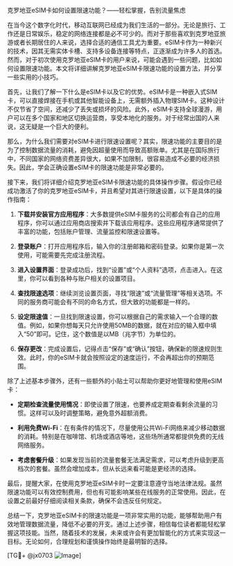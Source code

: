 克罗地亚eSIM卡如何设置限速功能？——轻松掌握，告别流量焦虑

在当今这个数字化时代，移动互联网已经成为我们生活的一部分。无论是旅行、工作还是日常娱乐，稳定的网络连接都是必不可少的。而对于那些喜欢到克罗地亚旅游或者长期居住的人来说，选择合适的通信工具尤为重要。eSIM卡作为一种新兴的技术，因其无需实体卡槽、支持多设备连接等特点，正逐渐成为许多人的首选。然而，对于初次使用克罗地亚eSIM卡的用户来说，可能会遇到一些问题，比如如何设置限速功能。本文将详细讲解克罗地亚eSIM卡限速功能的设置方法，并分享一些实用的小技巧。

首先，让我们了解一下什么是eSIM卡以及它的优势。eSIM卡是一种嵌入式SIM卡，可以直接焊接在手机或其他智能设备上，无需额外插入物理SIM卡。这种设计不仅节省了空间，还减少了丢失或损坏的风险。此外，eSIM卡支持全球漫游，用户可以在多个国家和地区切换运营商，享受本地化的服务。对于经常出国的人来说，这无疑是一个巨大的便利。

那么，为什么我们需要对eSIM卡进行限速设置呢？其实，限速功能的主要目的是为了控制数据流量的消耗，避免因超量使用而导致高额账单。尤其是在国际旅行中，不同国家的网络资费差异很大，如果不加限制，很容易造成不必要的经济损失。因此，学会正确设置eSIM卡的限速功能是非常必要的。

接下来，我们将详细介绍克罗地亚eSIM卡限速功能的具体操作步骤。假设你已经成功激活了你的克罗地亚eSIM卡，并且希望对其进行限速设置，以下是具体的操作指南：

1. **下载并安装官方应用程序**：大多数提供eSIM卡服务的公司都会有自己的应用程序，你可以通过应用商店搜索并下载该应用程序。这些应用程序通常提供了丰富的功能，包括账户管理、流量监控和限速设置等。

2. **登录账户**：打开应用程序后，输入你的注册邮箱和密码登录。如果你是第一次使用，可能需要先完成注册流程。

3. **进入设置界面**：登录成功后，找到“设置”或“个人资料”选项，点击进入。在这里，你可以看到各种与账户相关的设置项目。

4. **查找限速选项**：继续浏览设置页面，寻找“限速”或“流量管理”等相关选项。不同的服务商可能会有不同的命名方式，但大致的功能都是一样的。

5. **设定限速值**：一旦找到限速设置，你可以根据自己的需求输入一个合理的数值。例如，如果你想每天只允许使用50MB的数据，就在对应的输入框中填入“50”即可。记住，这个数值是以MB（兆字节）为单位的。

6. **保存更改**：完成设置后，记得点击“保存”或“确认”按钮，确保新的限速规则生效。此时，你的eSIM卡就会按照设定的速度运行，不会再超出你的预期范围。

除了上述基本步骤外，还有一些额外的小贴士可以帮助你更好地管理和使用eSIM卡：

- **定期检查流量使用情况**：即使设置了限速，也要养成定期查看剩余流量的习惯。这样可以及时调整策略，避免意外超额消费。
  
- **利用免费Wi-Fi**：在有条件的情况下，尽量使用公共Wi-Fi网络来减少移动数据的消耗。特别是在咖啡馆、机场或酒店等地，这些场所通常都提供免费的无线网络服务。

- **考虑套餐升级**：如果发现当前的流量套餐无法满足需求，可以考虑升级到更高档次的套餐。虽然会增加成本，但从长远来看可能是更经济的选择。

最后，提醒大家，在使用克罗地亚eSIM卡时一定要注意遵守当地法律法规。虽然限速功能可以有效控制费用，但也有可能影响某些在线服务的正常使用。因此，在设置之前最好仔细阅读相关条款，确保不会违反任何规定。

总结一下，克罗地亚eSIM卡的限速功能是一项非常实用的功能，能够帮助用户有效地管理数据流量，降低不必要的开支。通过上述步骤，相信每位读者都能轻松掌握这项技能。当然，随着技术的发展，未来或许会有更加智能化的方式来实现这一目标。无论如何，合理规划和谨慎操作始终是最明智的选择。

[TG💪+ @jx0703 ![Image](https://github.com/user-attachments/assets/dbca1d08-cadb-493c-b0ec-ad6f7a83f270)]